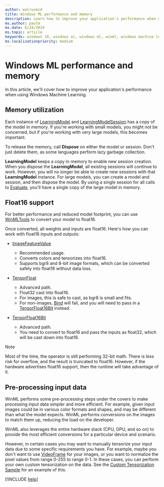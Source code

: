 ```yaml
---
author: walrusmcd
title: Windows ML performance and memory
description: Learn how to improve your application's performance when using Windows ML.
ms.author: paulm
ms.date: 6/24/2019
ms.topic: article
keywords: windows 10, windows ai, windows ml, winml, windows machine learning
ms.localizationpriority: medium
---
```


# Windows ML performance and memory

In this article, we'll cover how to improve your application's performance when using Windows Machine Learning.

## Memory utilization

Each instance of [LearningModel](https://docs.microsoft.com/uwp/api/windows.ai.machinelearning.learningmodel) and [LearningModelSession](https://docs.microsoft.com/uwp/api/windows.ai.machinelearning.learningmodelsession) has a copy of the model in memory. If you're working with small models, you might not be concerned, but if you're working with very large models, this becomes important.

To release the memory, call **Dispose** on either the model or session. Don't just delete them, as some languages perform lazy garbage collection.

**LearningModel** keeps a copy in memory to enable new session creation. When you dispose the **LearningModel**, all existing sessions will continue to work.  However, you will no longer be able to create new sessions with that **LearningModel** instance. For large models, you can create a model and session, and then dispose the model. By using a single session for all calls to [Evaluate](https://docs.microsoft.com/uwp/api/windows.ai.machinelearning.learningmodelsession.evaluate), you'll have a single copy of the large model in memory.

<!--
<TODO Asynchronous calling patterns>
-->

## Float16 support

For better performance and reduced model footprint, you can use [WinMLTools](convert-model-winmltools.md#convert-to-floating-point-16) to convert your model to float16.

Once converted, all weights and inputs are float16. Here's how you can work with float16 inputs and outputs:

* [ImageFeatureValue](https://docs.microsoft.com/uwp/api/windows.ai.machinelearning.imagefeaturevalue)
    * Recommended usage.
    * Converts colors and tensorizes into float16.
    * Supports bgr8 and 8-bit image formats, which can be converted safely into float16 without data loss.

* [TensorFloat](https://docs.microsoft.com/uwp/api/windows.ai.machinelearning.tensorfloat)
    * Advanced path.
    * Float32 cast into float16.
    * For images, this is safe to cast, as bgr8 is small and fits.
    * For non-images, [Bind](https://docs.microsoft.com/uwp/api/windows.ai.machinelearning.learningmodelbinding.bind) will fail, and you will need to pass in a [TensorFloat16Bit](https://docs.microsoft.com/uwp/api/windows.ai.machinelearning.tensorfloat16bit) instead.

* [TensorFloat16Bit](https://docs.microsoft.com/uwp/api/windows.ai.machinelearning.tensorfloat16bit)
    * Advanced path.
    * You need to convert to float16 and pass the inputs as float32, which will be cast down into float16.

> [!NOTE]
> Most of the time, the operator is still performing 32-bit math. There is less risk for overflow, and the result is truncated to float16. However, if the hardware advertises float16 support, then the runtime will take advantage of it.

## Pre-processing input data

WinML performs some pre-processing steps under the covers to make processing input data simpler and more efficient. For example, given input images could be in various color formats and shapes, and may be different than what the model expects. WinML performs conversions on the images to match them up, reducing the load on the developer.

WinML also leverages the entire hardware stack (CPU, GPU, and so on) to provide the most efficient conversions for a particular device and scenario.

However, in certain cases you may want to manually tensorize your input data due to some specific requirements you have. For example, maybe you don't want to use [VideoFrame](https://docs.microsoft.com/uwp/api/windows.media.videoframe) for your images, or you want to normalize the pixel values from range 0-255 to range 0-1. In these cases, you can perform your own custom tensorization on the data. See the [Custom Tensorization Sample](https://github.com/Microsoft/Windows-Machine-Learning/tree/master/Samples/CustomTensorization) for an example of this.

[!INCLUDE [help](../includes/get-help.md)]
